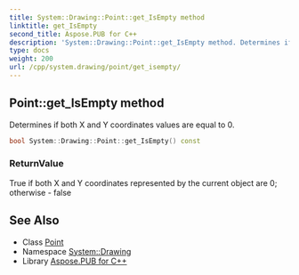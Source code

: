```yaml
---
title: System::Drawing::Point::get_IsEmpty method
linktitle: get_IsEmpty
second_title: Aspose.PUB for C++
description: 'System::Drawing::Point::get_IsEmpty method. Determines if both X and Y coordinates values are equal to 0 in C++.'
type: docs
weight: 200
url: /cpp/system.drawing/point/get_isempty/
---
```

## Point::get_IsEmpty method


Determines if both X and Y coordinates values are equal to 0.

```cpp
bool System::Drawing::Point::get_IsEmpty() const
```


### ReturnValue

True if both X and Y coordinates represented by the current object are 0; otherwise - false

## See Also

* Class [Point](../)
* Namespace [System::Drawing](../../)
* Library [Aspose.PUB for C++](../../../)
